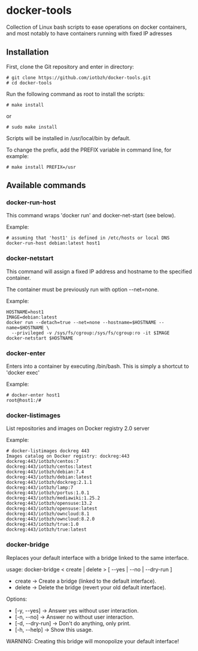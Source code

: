 # docker-tools
Collection of Linux bash scripts to ease operations on docker containers, and most notably to have containers running with fixed IP adresses

## Installation

First, clone the Git repository and enter in directory:
```
# git clone https://github.com/iotbzh/docker-tools.git
# cd docker-tools
```

Run the following command as root to install the scripts:
```
# make install
```
or
```
# sudo make install
```

Scripts will be installed in /usr/local/bin by default. 

To change the prefix, add the PREFIX variable in command line, for example:
```
# make install PREFIX=/usr
```

## Available commands

### docker-run-host
This command wraps 'docker run' and docker-net-start (see below).

Example:
```
# assuming that 'host1' is defined in /etc/hosts or local DNS
docker-run-host debian:latest host1
```

### docker-netstart
This command will assign a fixed IP address and hostname to the specified container. 

The container must be previously run with option --net=none.

Example:
```
HOSTNAME=host1
IMAGE=debian:latest
docker run --detach=true --net=none --hostname=$HOSTNAME --name=$HOSTNAME \
  --privileged -v /sys/fs/cgroup:/sys/fs/cgroup:ro -it $IMAGE
docker-netstart $HOSTNAME
```

### docker-enter
Enters into a container by executing /bin/bash. This is simply a shortcut to 'docker exec'

Example:
```
# docker-enter host1
root@host1:/#
```

### docker-listimages
List repositories and images on Docker registry 2.0 server

Example:
```
# docker-listimages dockreg 443
Images catalog on Docker registry: dockreg:443
dockreg:443/iotbzh/centos:7
dockreg:443/iotbzh/centos:latest
dockreg:443/iotbzh/debian:7.4
dockreg:443/iotbzh/debian:latest
dockreg:443/iotbzh/dockreg:2.1.1
dockreg:443/iotbzh/lamp:7
dockreg:443/iotbzh/portus:1.0.1
dockreg:443/iotbzh/mediawiki:1.25.2
dockreg:443/iotbzh/opensuse:13.2
dockreg:443/iotbzh/opensuse:latest
dockreg:443/iotbzh/owncloud:8.1
dockreg:443/iotbzh/owncloud:8.2.0
dockreg:443/iotbzh/true:1.0
dockreg:443/iotbzh/true:latest
```

### docker-bridge

Replaces your default interface with a bridge linked to the same interface.

usage: docker-bridge < create | delete > [ --yes | --no | --dry-run ]

- create -> Create a bridge (linked to the default interface).
- delete -> Delete the bridge (revert your old default interface).

Options:

- [-y, --yes]     -> Answer yes without user interaction.
- [-n, --no]      -> Answer no without user interaction.
- [-d, --dry-run] -> Don't do anything, only print.
- [-h, --help]    -> Show this usage.

WARNING: Creating this bridge will monopolize your default interface!
